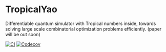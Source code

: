 # TropicalYao

Differentiable quantum simulator with Tropical numbers inside, towards solving large scale combinatorial optimization problems efficiently. (paper will be out soon)

[![CI](https://github.com/JuliaReverse/TropicalYao.jl/actions/workflows/ci.yml/badge.svg)](https://github.com/JuliaReverse/TropicalYao.jl/actions/workflows/ci.yml)
[![Codecov](https://codecov.io/gh/JuliaReverse/TropicalYao.jl/branch/master/graph/badge.svg)](https://codecov.io/gh/JuliaReverse/TropicalYao.jl)
